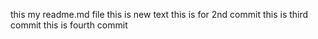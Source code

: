 this my readme.md file
this is new text 
this is for 2nd commit
this is third commit 
this is fourth commit 